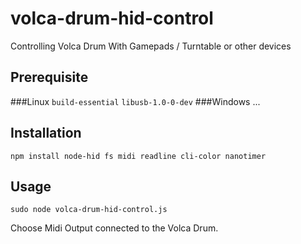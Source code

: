 # volca-drum-hid-control
Controlling Volca Drum With Gamepads / Turntable or other devices

## Prerequisite
###Linux
`build-essential`
`libusb-1.0-0-dev`
###Windows
...

## Installation

`npm install node-hid fs midi readline cli-color nanotimer`

## Usage
`sudo node volca-drum-hid-control.js`

Choose Midi Output connected to the Volca Drum.

